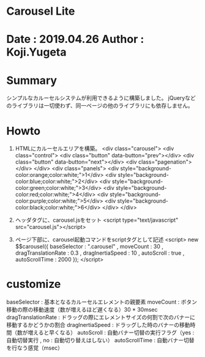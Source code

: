 Carousel Lite
==
Date   : 2019.04.26
Author : Koji.Yugeta
==

# Summary
  シンプルなカルーセルシステムが利用できるように構築しました。
  jQueryなどのライブラリは一切使わず、同一ページの他のライブラリにも依存しません。

# Howto
1. HTMLにカルーセルエリアを構築。
  &lt;div class="carousel"&gt;
    &lt;div class="control"&gt;
      &lt;div class="button" data-button="prev"&gt;&lt;/div&gt;
      &lt;div class="button" data-button="next"&gt;&lt;/div&gt;
      &lt;div class="pagenation"&gt;</div&gt;
    &lt;/div&gt;
    &lt;div class="panels"&gt;
      &lt;div style="background-color:orange;color:white;"&gt;1&lt;/div&gt;
      &lt;div style="background-color:blue;color:white;"&gt;2&lt;/div&gt;
      &lt;div style="background-color:green;color:white;"&gt;3&lt;/div&gt;
      &lt;div style="background-color:red;color:white;"&gt;4&lt;/div&gt;
      &lt;div style="background-color:purple;color:white;"&gt;5&lt;/div&gt;
      &lt;div style="background-color:black;color:white;"&gt;6&lt;/div&gt;
    &lt;/div&gt;
  &lt;/div&gt;

2. ヘッダタグに、carousel.jsをセット
  &lt;script type="text/javascript" src="carousel.js"&gt;&lt;/script&gt;

3. ページ下部に、carousel起動コマンドをscriptタグとして記述
  &lt;script&gt;
    new $$carousel({
        baseSelector   : ".carousel"
      , moveCount      : 30
      , dragTranslationRate : 0.3
      , dragInertiaSpeed : 10
      , autoScroll     : true
      , autoScrollTime : 2000
    });
  &lt;/script&gt;

# customize
  baseSelector     : 基本となるカルーセルエレメントの親要素
  moveCount        : ボタン移動の際の移動速度（数が増えるほど遅くなる）30 * 30msec
  dragTranslationRate : ドラッグの際にエレメントサイズの何割で次のバナーに移動するかどうかの割合
  dragInertiaSpeed : ドラッグした時のバナーの移動時間（数が増えると早くなる）
  autoScroll       : 自動バナー切替の実行フラグ（yes : 自動切替実行 , no : 自動切り替えはしない）
  autoScrollTime   : 自動バナー切替を行なう感覚（msec）

